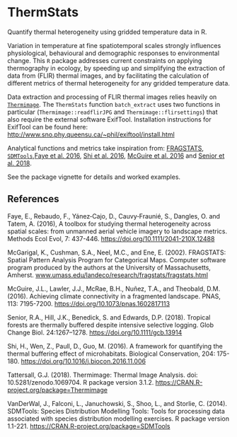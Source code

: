 # ThermStats

Quantify thermal heterogeneity using gridded temperature data in R. 

Variation in temperature at fine spatiotemporal scales strongly influences physiological, behavioural and demographic responses to environmental change. This `R` package addresses current constraints on applying thermography in ecology, by speeding up and simplifying the extraction of data from (FLIR) thermal images, and by facilitating the calculation of different metrics of thermal heterogeneity for any gridded temperature data. 

Data extraction and processing of FLIR thermal images relies heavily on [`Thermimage`](https://CRAN.R-project.org/package=Thermimage "Thermimage package on CRAN"). The `ThermStats` function `batch_extract` uses two functions in particular (`Thermimage::readflirJPG` and `Thermimage::flirsettings`) that also require the external software ExifTool. Installation instructions for ExifTool can be found here: http://www.sno.phy.queensu.ca/~phil/exiftool/install.html
   

Analytical functions and metrics take inspiration from: [FRAGSTATS](http://www.umass.edu/landeco/research/fragstats/documents/fragstats.help.4.2.pdf), [`SDMTools`](https://CRAN.R-project.org/package=SDMTools),[Faye et al. 2016](https://doi.org/10.1111/2041-210X.12488), [Shi et al. 2016](https://doi.org/10.1016/j.biocon.2016.11.006), [McGuire et al. 2016](https://doi.org/10.1073/pnas.1602817113) and [Senior et al. 2018](https://doi.org/10.1111/gcb.13914).

See the package vignette for details and worked examples.

## References

Faye, E., Rebaudo, F., Yánez‐Cajo, D., Cauvy‐Fraunié, S., Dangles, O. and Tatem, A. (2016), A toolbox for studying thermal heterogeneity across spatial scales: from unmanned aerial vehicle imagery to landscape metrics. Methods Ecol Evol, 7: 437-446. https://doi.org/10.1111/2041-210X.12488

McGarigal, K., Cushman, S.A., Neel, M.C., and Ene, E. (2002). FRAGSTATS: Spatial Pattern Analysis Program for Categorical Maps. Computer software program produced by the authors at the University of Massachusetts, Amherst. www.umass.edu/landeco/research/fragstats/fragstats.html

McGuire, J.L., Lawler, J.J., McRae, B.H., Nuñez, T.A., and Theobald, D.M. (2016). Achieving climate connectivity in a fragmented landscape. PNAS, 113: 7195-7200. https://doi.org/10.1073/pnas.1602817113

Senior, R.A., Hill, J.K., Benedick, S. and Edwards, D.P. (2018). Tropical forests are thermally buffered despite intensive selective logging. Glob Change Biol. 24:1267–1278. https://doi.org/10.1111/gcb.13914

Shi, H., Wen, Z., Paull, D., Guo, M. (2016). A framework for quantifying the thermal buffering effect of microhabitats. Biological Conservation, 204: 175-180. https://doi.org/10.1016/j.biocon.2016.11.006

Tattersall, G.J. (2018). Thermimage: Thermal Image Analysis. doi: 10.5281/zenodo.1069704. R package version 3.1.2. https://CRAN.R-project.org/package=Thermimage

VanDerWal, J., Falconi, L., Januchowski, S., Shoo, L., and Storlie, C. (2014). SDMTools: Species Distribution Modelling Tools: Tools for processing data associated with species distribution modelling exercises. R package version 1.1-221. https://CRAN.R-project.org/package=SDMTools
